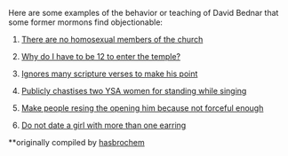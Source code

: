
Here are some examples of the behavior or teaching of David Bednar that some former mormons find objectionable:

1. [There are no homosexual members of the church](https://www.youtube.com/watch?v=BQ4_wTGv8Ao)

1. [Why do I have to be 12 to enter the temple?](https://www.youtube.com/watch?v=5Qxu6bFXc2Q)

1. [Ignores many scripture verses to make his point](https://www.reddit.com/r/exmormon/comments/38dl59/some_actual_information_about_bednar/cruq2d4/)

1. [Publicly chastises two YSA women for standing while singing](https://www.reddit.com/r/exmormon/comments/4n51z1/the_time_elder_bednar_chastised_two_young_girls/)

1. [Make people resing the opening him because not forceful enough](https://www.reddit.com/r/exmormon/comments/5bdk4e/that_time_bednar_made_us_all_resing_the_opening/)

1. [Do not date a girl with more than one earring](http://www.deseretnews.com/article/600132928/Apostle-counsels-Y-students-to-observe.html)

\*\*originally compiled by [hasbrochem](https://www.reddit.com/r/exmormon/comments/6zdgyc/what_is_it_with_bednar/dmuhajx/)
